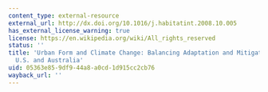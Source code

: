 ```yaml
---
content_type: external-resource
external_url: http://dx.doi.org/10.1016/j.habitatint.2008.10.005
has_external_license_warning: true
license: https://en.wikipedia.org/wiki/All_rights_reserved
status: ''
title: 'Urban Form and Climate Change: Balancing Adaptation and Mitigation in the
  U.S. and Australia'
uid: 05363e85-9df9-44a8-a0cd-1d915cc2cb76
wayback_url: ''
---
```

